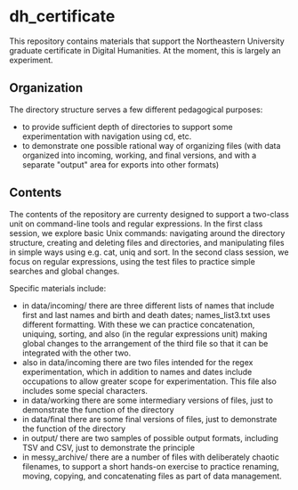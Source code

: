 # dh_certificate
This repository contains materials that support the Northeastern University graduate certificate in Digital Humanities. At the moment, this is largely an experiment.

## Organization
The directory structure serves a few different pedagogical purposes:
* to provide sufficient depth of directories to support some experimentation with navigation using cd, etc.
* to demonstrate one possible rational way of organizing files (with data organized into incoming, working, and final versions, and with a separate "output" area for exports into other formats)

## Contents
The contents of the repository are currenty designed to support a two-class unit on command-line tools and regular expressions. In the first class session, we explore basic Unix commands: navigating around the directory structure, creating and deleting files and directories, and manipulating files in simple ways using e.g. cat, uniq and sort. In the second class session, we focus on regular expressions, using the test files to practice simple searches and global changes.

Specific materials include:
* in data/incoming/ there are three different lists of names that include first and last names and birth and death dates; names_list3.txt uses different formatting. With these we can practice concatenation, uniquing, sorting, and also (in the regular expressions unit) making global changes to the arrangement of the third file so that it can be integrated with the other two. 
* also in data/incoming there are two files intended for the regex experimentation, which in addition to names and dates include occupations to allow greater scope for experimentation. This file also includes some special characters. 
* in data/working there are some intermediary versions of files, just to demonstrate the function of the directory
* in data/final there are some final versions of files, just to demonstrate the function of the directory
* in output/ there are two samples of possible output formats, including TSV and CSV, just to demonstrate the principle
* in messy_archive/ there are a number of files with deliberately chaotic filenames, to support a short hands-on exercise to practice renaming, moving, copying, and concatenating files as part of data management.
